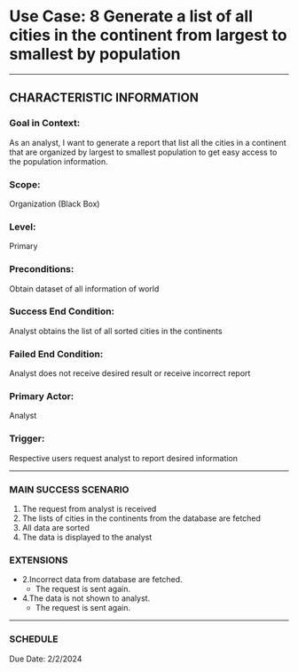 # Use Case: 8 	Generate a list of all cities in the continent from largest to smallest by population

----------------------
## CHARACTERISTIC INFORMATION
### Goal in Context: 
As an analyst, I want to generate a report that list all the cities in a continent that are organized by largest to smallest population to get easy access to the population information.
### Scope: 
Organization (Black Box)
### Level: 
Primary
### Preconditions: 
Obtain dataset of all information of world
### Success End Condition: 
Analyst obtains the list of all sorted cities in the continents
### Failed End Condition: 
Analyst does not receive desired result or receive incorrect report
### Primary Actor: 
Analyst
### Trigger: 
Respective users request analyst to report desired information

----------------------
### MAIN SUCCESS SCENARIO
1.	The request from analyst is received
2.	The lists of cities in the continents from the database are fetched
3.	All data are sorted
4.	The data is displayed to the analyst

### EXTENSIONS
-  2.Incorrect data from database are fetched.
   - The request is sent again.
-  4.The data is not shown to analyst.
   - The request is sent again.
----------------------
### SCHEDULE
Due Date: 2/2/2024